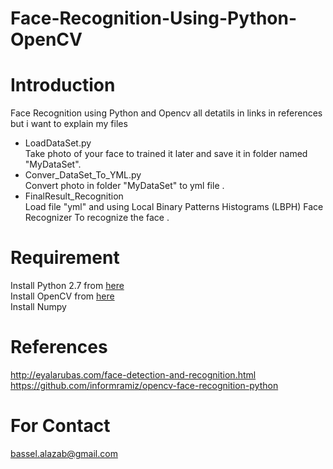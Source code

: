 # Face-Recognition-Using-Python-OpenCV
# Introduction 
  Face Recognition using Python and Opencv all detatils in links in references but i want to explain my files <br>
  * LoadDataSet.py <br>
    Take photo of your face to trained it later and save it in folder named "MyDataSet". <br>
  * Conver_DataSet_To_YML.py <br>
    Convert photo in folder "MyDataSet" to yml file . <br>
  * FinalResult_Recognition <br>
    Load file "yml" and using Local Binary Patterns Histograms (LBPH) Face Recognizer To recognize the face .<br>
# Requirement 
  Install Python 2.7 from [here](https://www.python.org/download/releases/2.7/) <br>
  Install OpenCV from [here](https://www.pyimagesearch.com/2016/10/24/ubuntu-16-04-how-to-install-opencv/) <br>
  Install Numpy
  
 # References
  http://eyalarubas.com/face-detection-and-recognition.html <br>
  https://github.com/informramiz/opencv-face-recognition-python <br>
 
 # For Contact
 bassel.alazab@gmail.com
 
  
